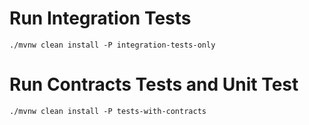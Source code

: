 # Run Integration Tests
```
./mvnw clean install -P integration-tests-only
```

# Run Contracts Tests and  Unit Test
```
./mvnw clean install -P tests-with-contracts
```

